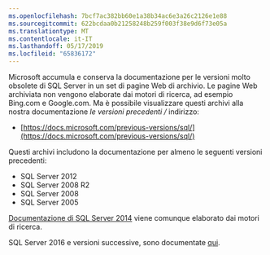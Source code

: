 ```yaml
---
ms.openlocfilehash: 7bcf7ac382bb60e1a38b34ac6e3a26c2126e1e88
ms.sourcegitcommit: 622bcdaa0b21258248b259f003f38e9d6f73e05a
ms.translationtype: MT
ms.contentlocale: it-IT
ms.lasthandoff: 05/17/2019
ms.locfileid: "65836172"
---
```


Microsoft accumula e conserva la documentazione per le versioni molto obsolete di SQL Server in un set di pagine Web di archivio. Le pagine Web archiviata non vengono elaborate dai motori di ricerca, ad esempio Bing.com e Google.com. Ma è possibile visualizzare questi archivi alla nostra documentazione _le versioni precedenti /_ indirizzo:

- [https://docs.microsoft.com/previous-versions/sql/](https://docs.microsoft.com/previous-versions/sql/)

Questi archivi includono la documentazione per almeno le seguenti versioni precedenti:

- SQL Server 2012
- SQL Server 2008 R2
- SQL Server 2008
- SQL Server 2005

[Documentazione di SQL Server 2014](https://docs.microsoft.com/sql/2014-toc/index?view=sql-server-2014) viene comunque elaborato dai motori di ricerca.

SQL Server 2016 e versioni successive, sono documentate [qui](https://docs.microsoft.com/sql/sql-server/index).
